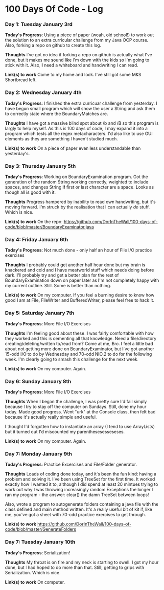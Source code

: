 # 100 Days Of Code - Log


### Day 1: Tuesday January 3rd

**Today's Progress**: Using a piece of paper (woah, old school!) to work out the solution to an extra curricular challenge from my Java OCP course. Also, forking a repo on github to create this log.

**Thoughts** I've got no idea if forking a repo on github is actually what I've done, but it makes me sound like I'm down with the kids so I'm going to stick with it. Also, I need a whiteboard and handwriting I can read.

**Link(s) to work**
Come to my home and look. I've still got some M&S Shortbread left.

### Day 2: Wednesday January 4th

**Today's Progress**: I finished the extra curricuar challenge from yesterday. I have begun small program which will show the user a String and ask them to correctly state where the BoundaryMatches are.

**Thoughts** I have got a massive blind spot about /b and /B so this program is largly to help myself. As this is 100 days of code, I may expand it into a program which tests all the regex metacharacters. I'd also like to use GUI elements as they are something I haven't studied much.

**Link(s) to work**
On a piece of paper even less understandable than yesterday's.

### Day 3: Thursday January 5th

**Today's Progress**: Working on BoundaryExamination program. Got the generation of the random String working correctly, weighted to include spaces, and changes String if first or last character are a space. Looks as though all is good with it.

**Thoughts** Progress hampered by inability to read own handwriting, but it's moving forward. I'm struck by the realisation that I can actually *do* stuff. Which is nice. 

**Link(s) to work**
On the repo: https://github.com/DorInTheWall/100-days-of-code/blob/master/BoundaryExaminator.java

### Day 4: Friday January 6th

**Today's Progress**: Not much done - only half an hour of File I/O practice exercises

**Thoughts** I probably could get another half hour done but my brain is knackered and cold and I have meatworld stuff which needs doing before dark. I'll probably try and get a better plan for the rest of BoundaryExamination down on paper later as I'm not completely happy with my current outline. Still. Some is better than nothing.

**Link(s) to work**
On my computer. If you feel a burning desire to know how good I am at File, FileWriter and BufferedWriter, please feel free to hack it.


### Day 5: Saturday January 7th

**Today's Progress**: More File I/O Exercises

**Thoughts** I'm feeling good about these. I was fairly comfortable with how they worked and this is cementing all that knowledge. Need a file/directory creating/deleting/written to/read from? Come at me, Bro. 
I feel a little bad about not getting more done on BoundaryExaminator, but I've got another 15-odd I/O to do by Wednesday and 70-odd NIO.2 to do for the following week. I'm clearly going to smash this challenge for the next week.

**Link(s) to work**
On my computer. Again.

### Day 6: Sunday January 8th

**Today's Progress**: More File I/O Exercises

**Thoughts** When I began the challenge, I was pretty sure I'd fail simply because I try to stay off the computer on Sundays. Still, done my hour today. Made good progress. Went "urk" at the Console class, then felt bad because it's actually really simple and useful. 

I thought I'd forgotten how to instantiate an array (I tend to use ArrayLists) but it turned out I'd miscounted my parenthesesesseseses. 

**Link(s) to work**
On my computer. Again.

### Day 7: Monday January 9th

**Today's Progress**: Practice Excercises and File/Folder generator.

**Thoughts** Loads of coding done today, and it's been the fun kind: having a problem and solving it. I've been using TreeSet for the first time. It worked exactly how I wanted it to, although I did spend at least 20 mintues trying to work out why I was throwing increasingly random Exceptions the longer I ran my program - the answer: clear() the damn TreeSet between loops!

Also, wrote a program to autogenerate folders containing a java file with the class defined and main method written. It's a really useful bit of kit if, like me, you've got a sheet with 70-odd practice exercises to get through.

**Link(s) to work**
https://github.com/DorInTheWall/100-days-of-code/blob/master/GenerateFolders

### Day 7: Tuesday January 10th

**Today's Progress**: Serialization!

**Thoughts** My throat is on fire and my neck is starting to swell. I got my hour done, but I had hoped to do more than that. Still, getting to grips with Serialization. Which is nice.

**Link(s) to work**
On computer.



